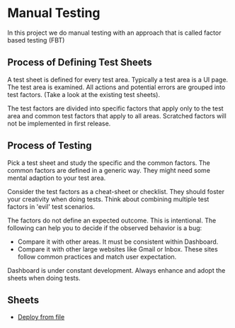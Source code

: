 # Manual Testing

In this project we do manual testing with an approach that is called factor based testing (FBT)

## Process of Defining Test Sheets

A test sheet is defined for every test area. Typically a test area is a UI page.
The test area is examined. All actions and potential errors are grouped into test factors. (Take a look at the existing test sheets).

The test factors are divided into specific factors that apply only to the test area and common test factors that apply to all areas. Scratched factors will not be implemented in first release.

## Process of Testing

Pick a test sheet and study the specific and the common factors. The common factors are defined in a generic way. They might need some mental adaption to your test area.

Consider the test factors as a cheat-sheet or checklist. They should foster your creativity when doing tests. Think about combining multiple test factors in 'evil' test scenarios.


The factors do not define an expected outcome. This is intentional.
The following can help you to decide if the observed behavior is a bug:
* Compare it with other areas. It must be consistent within Dashboard.
* Compare it with other large websites like Gmail or Inbox. These sites follow common practices and match user expectation.

Dashboard is under constant development. Always enhance and adopt the sheets when doing tests. 

## Sheets

* [Deploy from file](deploy-from-file.md)
